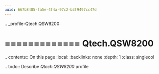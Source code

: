 ```yaml
---
uuid: 667b8485-fa5e-4f4a-97c2-b3f9497cc47d
---
```

.. _profile-Qtech.QSW8200:

=============
Qtech.QSW8200
=============

.. contents:: On this page
    :local:
    :backlinks: none
    :depth: 1
    :class: singlecol

.. todo::
    Describe *Qtech.QSW8200* profile

